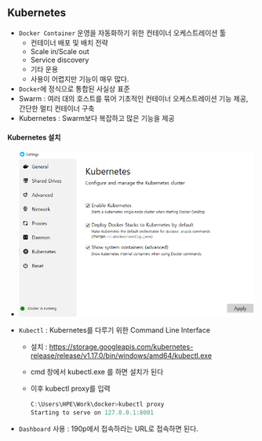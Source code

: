 ## Kubernetes

- `Docker Container` 운영을 자동화하기 위한 컨테이너 오케스트레이션 툴
  - 컨테이너 배포 및 배치 전략
  - Scale in/Scale out
  - Service discovery
  - 기타 운용
  - 사용이 어렵지만 기능이 매우 많다.
- `Docker`에 정식으로 통합된 사실상 표준
- Swarm : 여러 대의 호스트를 묶어 기초적인 컨테이너 오케스트레이션 기능 제공, 간단한 멀티 컨테이너 구축
- Kubernetes : Swarm보다 복잡하고 많은 기능을 제공



#### Kubernetes 설치

- ![image-20200106173847727](images/image-20200106173847727.png)



- `Kubectl` : Kubernetes를 다루기 위한 Command Line Interface

  - 설치 : https://storage.googleapis.com/kubernetes-release/release/v1.17.0/bin/windows/amd64/kubectl.exe

  - cmd 창에서 kubectl.exe 를 하면 설치가 된다

  - 이후 kubectl proxy를 입력

    ```powershell
    C:\Users\HPE\Work\docker>kubectl proxy
    Starting to serve on 127.0.0.1:8001
    ```

- `Dashboard` 사용 : 190p에서 접속하라는 URL로 접속하면 된다.

